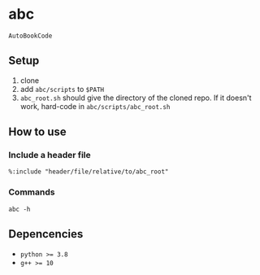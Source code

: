 # abc

`AutoBookCode`

## Setup

1. clone
2. add `abc/scripts` to `$PATH`
3. `abc_root.sh` should give the directory of the cloned repo. If it doesn't work, hard-code in `abc/scripts/abc_root.sh`

## How to use

### Include a header file

`%:include "header/file/relative/to/abc_root"`

### Commands

`abc -h`

## Depencencies

- `python >= 3.8`
- `g++ >= 10`
